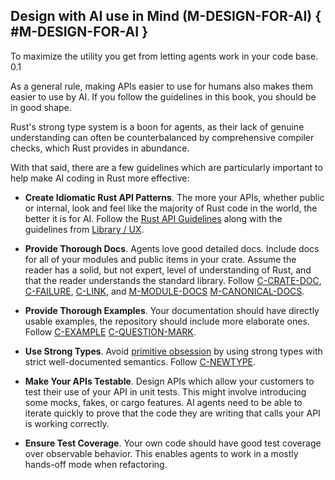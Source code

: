 ﻿<!-- Copyright (c) Microsoft Corporation. Licensed under the MIT license. -->

## Design with AI use in Mind (M-DESIGN-FOR-AI) { #M-DESIGN-FOR-AI }

<why>To maximize the utility you get from letting agents work in your code base.</why>
<version>0.1</version>

As a general rule, making APIs easier to use for humans also makes them easier to use by AI.
If you follow the guidelines in this book, you should be in good shape.

Rust's strong type system is a boon for agents, as their lack of genuine understanding can often be
counterbalanced by comprehensive compiler checks, which Rust provides in abundance.

With that said, there are a few guidelines which are particularly important to help make AI coding in Rust more effective:

* **Create Idiomatic Rust API Patterns**. The more your APIs, whether public or internal, look and feel like the majority of
Rust code in the world, the better it is for AI. Follow the [Rust API Guidelines](https://rust-lang.github.io/api-guidelines/checklist.html)
along with the guidelines from [Library / UX](../libs/ux).

* **Provide Thorough Docs**. Agents love good detailed docs. Include docs for all of your modules and public items in your crate.
Assume the reader has a solid, but not expert, level of understanding of Rust, and that the reader understands the standard library.
Follow
[C-CRATE-DOC](https://rust-lang.github.io/api-guidelines/checklist.html#c-crate-doc),
[C-FAILURE](https://rust-lang.github.io/api-guidelines/checklist.html#c-failure),
[C-LINK](https://rust-lang.github.io/api-guidelines/checklist.html#c-link), and
[M-MODULE-DOCS](../docs/#M-MODULE-DOCS)
[M-CANONICAL-DOCS](../docs/#M-CANONICAL-DOCS).

* **Provide Thorough Examples**. Your documentation should have directly usable examples, the repository should include more elaborate ones.
Follow
[C-EXAMPLE](https://rust-lang.github.io/api-guidelines/checklist.html#c-example)
[C-QUESTION-MARK](https://rust-lang.github.io/api-guidelines/checklist.html#c-question-mark).

* **Use Strong Types**. Avoid [primitive obsession](https://refactoring.guru/smells/primitive-obsession) by using strong types with strict well-documented semantics.
Follow
[C-NEWTYPE](https://rust-lang.github.io/api-guidelines/checklist.html#c-newtype).

* **Make Your APIs Testable**. Design APIs which allow your customers to test their use of your API in unit tests. This might involve introducing some mocks, fakes,
or cargo features. AI agents need to be able to iterate quickly to prove that the code they are writing that calls your API is working
correctly.

* **Ensure Test Coverage**. Your own code should have good test coverage over observable behavior.
This enables agents to work in a mostly hands-off mode when refactoring.
